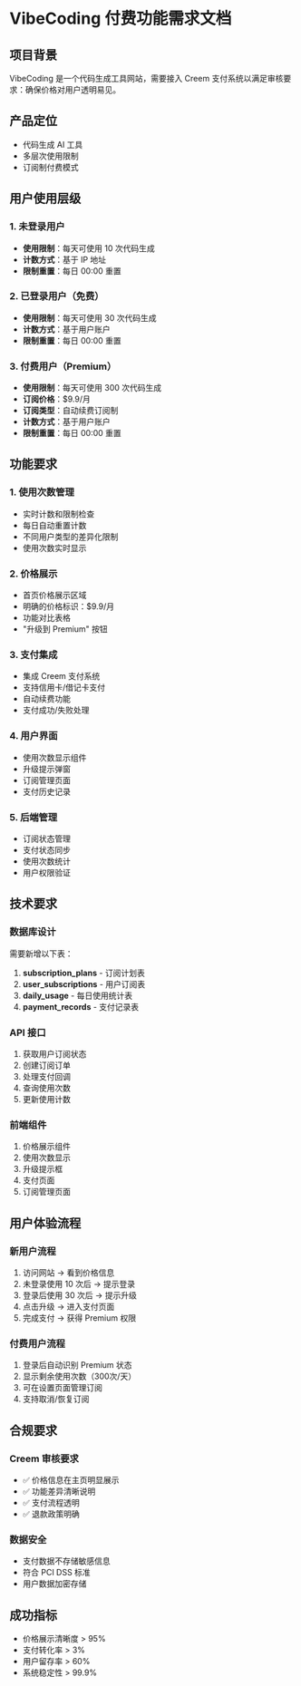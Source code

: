 # VibeCoding 付费功能需求文档

## 项目背景
VibeCoding 是一个代码生成工具网站，需要接入 Creem 支付系统以满足审核要求：确保价格对用户透明易见。

## 产品定位
- 代码生成 AI 工具
- 多层次使用限制
- 订阅制付费模式

## 用户使用层级

### 1. 未登录用户
- **使用限制**：每天可使用 10 次代码生成
- **计数方式**：基于 IP 地址
- **限制重置**：每日 00:00 重置

### 2. 已登录用户（免费）
- **使用限制**：每天可使用 30 次代码生成
- **计数方式**：基于用户账户
- **限制重置**：每日 00:00 重置

### 3. 付费用户（Premium）
- **使用限制**：每天可使用 300 次代码生成
- **订阅价格**：$9.9/月
- **订阅类型**：自动续费订阅制
- **计数方式**：基于用户账户
- **限制重置**：每日 00:00 重置

## 功能要求

### 1. 使用次数管理
- 实时计数和限制检查
- 每日自动重置计数
- 不同用户类型的差异化限制
- 使用次数实时显示

### 2. 价格展示
- 首页价格展示区域
- 明确的价格标识：$9.9/月
- 功能对比表格
- "升级到 Premium" 按钮

### 3. 支付集成
- 集成 Creem 支付系统
- 支持信用卡/借记卡支付
- 自动续费功能
- 支付成功/失败处理

### 4. 用户界面
- 使用次数显示组件
- 升级提示弹窗
- 订阅管理页面
- 支付历史记录

### 5. 后端管理
- 订阅状态管理
- 支付状态同步
- 使用次数统计
- 用户权限验证

## 技术要求

### 数据库设计
需要新增以下表：

1. **subscription_plans** - 订阅计划表
2. **user_subscriptions** - 用户订阅表
3. **daily_usage** - 每日使用统计表
4. **payment_records** - 支付记录表

### API 接口
1. 获取用户订阅状态
2. 创建订阅订单
3. 处理支付回调
4. 查询使用次数
5. 更新使用计数

### 前端组件
1. 价格展示组件
2. 使用次数显示
3. 升级提示框
4. 支付页面
5. 订阅管理页面

## 用户体验流程

### 新用户流程
1. 访问网站 → 看到价格信息
2. 未登录使用 10 次后 → 提示登录
3. 登录后使用 30 次后 → 提示升级
4. 点击升级 → 进入支付页面
5. 完成支付 → 获得 Premium 权限

### 付费用户流程
1. 登录后自动识别 Premium 状态
2. 显示剩余使用次数（300次/天）
3. 可在设置页面管理订阅
4. 支持取消/恢复订阅

## 合规要求

### Creem 审核要求
- ✅ 价格信息在主页明显展示
- ✅ 功能差异清晰说明
- ✅ 支付流程透明
- ✅ 退款政策明确

### 数据安全
- 支付数据不存储敏感信息
- 符合 PCI DSS 标准
- 用户数据加密存储

## 成功指标
- 价格展示清晰度 > 95%
- 支付转化率 > 3%
- 用户留存率 > 60%
- 系统稳定性 > 99.9%
